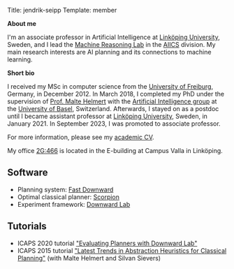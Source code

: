 Title: jendrik-seipp
Template: member

<!--Person description next to your person card-->
**About me**

I'm an associate professor in Artificial Intelligence at [Linköping
University](https://liu.se/), Sweden, and I lead the [Machine Reasoning Lab]({filename}../home.md) in the [AIICS](https://www.ida.liu.se/divisions/aiics/) division. My main research interests
are AI planning and its connections to machine learning.

**Short bio**

I received my MSc in computer science from the [University of
Freiburg](https://uni-freiburg.de/), Germany, in December 2012. In March
2018, I completed my PhD under the supervision of [Prof. Malte
Helmert](https://ai.dmi.unibas.ch/people/helmert/) with the [Artificial
Intelligence group](https://ai.dmi.unibas.ch) at the [University of
Basel](https://www.unibas.ch/), Switzerland. Afterwards, I stayed on as a
postdoc until I became assistant professor at [Linköping
University](https://liu.se/), Sweden, in January 2021. In September 2023,
I was promoted to associate professor.

For more information, please see my [academic CV]({static}/resources/jendrik-seipp-cv.pdf).

My office [2G:466](https://link.mazemap.com/uS9u3EnN) is located in the E-building at Campus Valla in Linköping.

<!-- Leave next line as delimiter -->
<!-- ;;; finish description ;;; -->

## Software

* Planning system: [Fast Downward](https://www.fast-downward.org)
* Optimal classical planner: [Scorpion](https://github.com/jendrikseipp/scorpion)
* Experiment framework: [Downward Lab](https://lab.readthedocs.io)


## Tutorials

* ICAPS 2020 tutorial ["Evaluating Planners with Downward Lab"](https://ai.dmi.unibas.ch/misc/tutorial_icaps2020lab/)
* ICAPS 2015 tutorial ["Latest Trends in Abstraction Heuristics for Classical Planning"](https://ai.dmi.unibas.ch/misc/tutorial_icaps2015abstractions/) (with Malte Helmert and Silvan Sievers)


<!--
## Awards for Academic Publications

* **IJCAI 2021 Distinguished Paper Award** for the paper _Learning Generalized Unsolvability Heuristics for Classical Planning_ ([PDF]({static}/papers/stahlberg-et-al-ijcai2021.pdf)) with Simon Ståhlberg and Guillem Francès at the 30th International Joint Conference on Artificial Intelligence ([IJCAI 2021](https://ijcai-21.org/)).
* **ICAPS 2020 Best Dissertation Award** for the doctoral thesis _Counterexample-guided Cartesian Abstraction Refinement and Saturated Cost Partitioning for Optimal Classical Planning_ ([PDF]({static}/papers/seipp-phd2018.pdf)) at the 30th International Conference on Automated Planning and Scheduling ([ICAPS 2020](https://icaps20.icaps-conference.org)).
* **SoCS 2020 Best Paper Award** for the paper _An Atom-Centric Perspective on Stubborn Sets_ ([PDF]({static}/papers/roeger-et-al-socs2020.pdf)) with Gabriele Röger, Malte Helmert and Silvan Sievers at the 13th International Symposium on Combinatorial Search ([SoCS 2020](https://socs20.search-conference.org)).
* **SoCS 2017 Best Student Paper Award** for the paper _Better Orders for Saturated Cost Partitioning in Optimal Classical Planning_ ([PDF]({static}/papers/seipp-socs2017.pdf)) at the 10th Annual Symposium on Combinatorial Search ([SoCS 2017](https://socs17.search-conference.org)).
* **AAAI 2015 Outstanding Paper Award** for the paper _From Non-Negative to General Operator Cost Partitioning_ ([PDF]({static}/papers/pommerening-et-al-aaai2015.pdf)) with Florian Pommerening, Malte Helmert and Gabriele Röger at the 29th AAAI Conference on Artificial Intelligence ([AAAI 2015](https://www.aaai.org/Conferences/AAAI/aaai15.php)).

## Awards for Planning Systems

* **Winner, Deterministic Sequential Satisficing Track** for the planning system _Fast Downward Stone Soup 2018_ ([PDF]({static}/papers/seipp-roeger-ipc2018.pdf)) with Gabriele Röger at the 9th International Planning Competition ([IPC 2018](https://ipc2018-classical.bitbucket.io)) at ICAPS 2018.
* **Winner, Deterministic Sequential Cost-Bounded Track** for the planning system _Fast Downward Stone Soup 2018_ ([PDF]({static}/papers/seipp-roeger-ipc2018.pdf)) with Gabriele Röger at the 9th International Planning Competition ([IPC 2018](https://ipc2018-classical.bitbucket.io)) at ICAPS 2018.
* **Winner, Unsolvability IPC 2016** for the planning system _Fast Downward Aidos_ ([PDF]({static}/papers/seipp-et-al-uipc2016.pdf)) with Florian Pommerening, Silvan Sievers, Martin Wehrle, Chris Fawcett and Yusra Alkhazraji at the 1st Unsolvability International Planning Competition ([UIPC 2016](https://unsolve-ipc.eng.unimelb.edu.au/)) at ICAPS 2016.
* **Runner-Up and "Best Learner" Award, IPC 2014 Learning Track** for the planning system _Fast Downward Cedalion_ ([PDF]({static}/papers/seipp-et-al-ipc2014c.pdf)) with Silvan Sievers and Frank Hutter at the 8th International Planning Competition ([IPC 2014](https://www.cs.colostate.edu/~ipc2014/)) at ICAPS 2014.
* **Third Place and "Best Basic Solver" Award, IPC 2014 Learning Track** for the planning system _Fast Downward SMAC_ ([PDF]({static}/papers/seipp-et-al-ipc2014d.pdf)) with Silvan Sievers and Frank Hutter at the 8th International Planning Competition ([IPC 2014](https://www.cs.colostate.edu/~ipc2014/)) at ICAPS 2014.
* **Winner, Deterministic Sequential Optimization Track** for the planning system _Fast Downward Stone Soup-1_ ([PDF]({static}/papers/helmert-et-al-ipc2011.pdf)) with Malte Helmert, Jörg Hoffmann, Erez Karpas, Emil Keyder, Raz Nissim, Silvia Richter, Gabriele Röger and Matthias Westphal at the 7th International Planning Competition ([IPC 2011](http://www.plg.inf.uc3m.es/ipc2011-deterministic)) at ICAPS 2011.
* **Runner-Up, Learning Track** for the planning system _Fast Downward Autotune-speed_ ([PDF]({static}/papers/fawcett-et-al-ipc2011b.pdf)) with Chris Fawcett, Malte Helmert, Holger Hoos, Erez Karpas and Gabriele Röger at the 7th International Planning Competition ([IPC 2011](http://www.plg.inf.uc3m.es/ipc2011-learning)) at ICAPS 2011.
* **Runner-Up, Deterministic Sequential Satisficing Track** for the planning system _Fast Downward Stone Soup_ ([PDF]({static}/papers/helmert-et-al-ipc2011.pdf)) with Malte Helmert, Erez Karpas, Silvia Richter and Gabriele Röger at the 7th International Planning Competition ([IPC 2011](http://www.plg.inf.uc3m.es/ipc2011-deterministic)) at ICAPS 2011.
-->


<!-- Print publications (if set to true) -->
